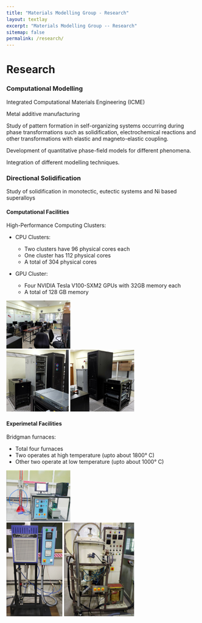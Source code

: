 ```yaml
---
title: "Materials Modelling Group - Research"
layout: textlay
excerpt: "Materials Modelling Group -- Research"
sitemap: false
permalink: /research/
---
```


# Research

### Computational Modelling

Integrated Computational Materials Engineering (ICME)

Metal additive manufacturing

Study of pattern formation in self-organizing systems occurring during phase transformations such as solidification, electrochemical reactions and other transformations with elastic and magneto-elastic coupling.

Development of quantitative phase-field models for different phenomena.

Integration of different modelling techniques.


### Directional Solidification

Study of solidification in monotectic, eutectic systems and Ni based superalloys

#### Computational Facilities

High-Performance Computing Clusters: 

- CPU Clusters:
  - Two clusters have 96 physical cores each
  - One cluster has 112 physical cores 
  - A total of 304 physical cores

- GPU Cluster:
  - Four NVIDIA Tesla V100-SXM2 GPUs with 32GB memory each
  - A total of 128 GB memory


<img src="/images/research/comp_lab.jpg" style="width:33.33%" alt="Computational Lab">
<img src="/images/research/cluster_room.png" style="width:66.66%" alt="Cluster Room">


#### Experimetal Facilities

Bridgman furnaces: 
- Total four furnaces 
- Two operates at high temperature (upto about 1800&deg; C)
- Other two operate at low temperature (upto about 1000&deg; C)

<div class="row">
  <div class="col-sm-4 clearfix">
      <img src="/images/research/low_temp_furnace.png" class="img-responsive" style="width:33.33%" alt="Low Temperature Furnace">
  </div>
  <div class="col-sm-8 clearfix">  
      <img src="/images/research/high_temp_furnace.png" class="img-responsive" style="width:66.66%" alt="High Temperature Furnace">
  </div>
</div>

